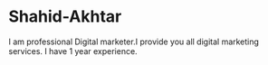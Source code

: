 # Shahid-Akhtar
I am  professional Digital marketer.I provide you all digital marketing services. I have 1 year experience.
